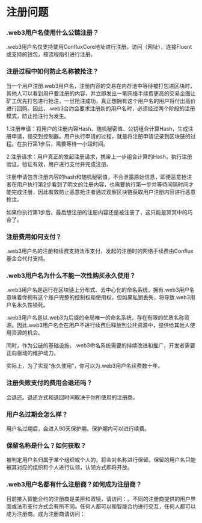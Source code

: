# 注册问题

### .web3用户名使用什么公链注册？

.web3用户名仅支持使用ConfluxCore地址进行注册。访问（网址），连接Fluent或支持的钱包，按流程指引进行注册。

### 注册过程中如何防止名称被抢注？

当一个用户注册.web3用户名，注册内容的交易在内存池中等待被打包进区块时，其他人可以看到用户要注册的内容，并立即发出一笔网络手续费更高的交易企图让矿工优先打包进行抢注，一旦抢注成功，真正想拥有这个用户名的用户将付出高价进行回购。因此，.web3合约会要求注册新的用户名时，必须经过两个阶段的注册模式，防止抢注行为发生。

1.注册申请：将用户的注册内容Hash、随机秘密值、公钥组合计算Hash，生成注册申请，提交到控制器。用户执行申请的过程，就是将注册申请记录到区块链的过程。在执行第1步后，需要等待一小段时间。

2.注册请求：用户真正的发起注册请求，携带上一步组合计算的Hash，执行注册验证。验证有效，用户进行支付并完成注册。

注册申请包含注册内容的hash和随机秘密值，不会泄露原始信息，即便恶意抢注者在用户执行第2步看到了明文的注册内容，也需要执行第一步并等待间隔时间才能完成注册，因此有效防止恶意抢注者通过观察区块链获取用户注册内容进行恶意抢注。

如果你执行第1步后，最后想注册的注册内容还是被注册了，这只能是冥冥中的巧合了。

### 注册费用如何支付？

.web3用户名的注册和续费支持法币支付，发起的注册时的网络手续费由Conflux基金会代付支持。

### .web3用户名为什么不能一次性购买永久使用？

.web3用户名是运行在区块链上分布式、去中心化的命名系统，拥有.web3用户名意味着你拥有这个账户完整的控制权和使用权，但如果私钥丢失，将导致.web3用户名永久性锁死。

.web3用户名是以.web3为后缀的全局唯一的命名系统，存在有限的优质名称资源。因此.web3用户名会在用户不进行续费后释放到公共资源中，提供给其他人使用资源的机会。

同时，作为公链的基础设施，.web3命名系统需要的持续改进和推广，开发者需要正向驱动的维护动力。

实际上，为了实现“永久使用”，你可以为.web3用户名续费数十年。

### 注册失败支付的费用会退还吗？

会退还。退还方式和退回时间取决于你所使用的注册商。

### 用户名过期会怎么样？

用户名过期后，会进入90天保护期。保护期内可以进行续费。

### 保留名称是什么？如何获取？

被判定用户名归属于某个组织或个人的，将会对名称进行保留。保留的用户名只能被其对应的组织和个人进行认领，认领方式即将开放。

### .web3用户名都有什么注册商？如何成为注册商？

目前接入智能合约的注册商是美匣和双镜，请访问：。不同的注册商提供的用户界面或法币支付方式会有所不同。任何人都可以和智能合约进行交互，任何人都可以成为注册商。成为注册商请访问：

